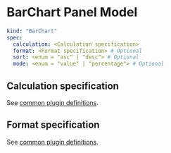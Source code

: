 # BarChart Panel Model

```yaml
kind: "BarChart"
spec:
  calculation: <Calculation specification>
  format: <Format specification> # Optional
  sort: <enum = "asc" | "desc"> # Optional
  mode: <enum = "value" | "percentage"> # Optional
```

## Calculation specification

See [common plugin definitions](https://github.com/perses/perses/blob/main/docs/plugins/common.md#calculation-specification).

## Format specification

See [common plugin definitions](https://github.com/perses/perses/blob/main/docs/plugins/common.md#format-specification).
